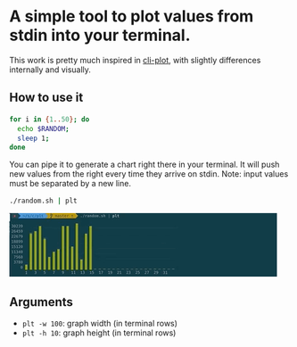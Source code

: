 A simple tool to plot values from stdin into your terminal.
===========================================================

This work is pretty much inspired in [cli-plot](https://github.com/Tabcorp/cli-plot), with
slightly differences internally and visually.


## How to use it

```bash
for i in {1..50}; do
  echo $RANDOM;
  sleep 1;
done
```

You can pipe it to generate a chart right there in your terminal.
It will push new values from the right every time they arrive on stdin.
Note: input values must be separated by a new line.

```bash
./random.sh | plt
```

![Screenshot](https://github.com/calvernaz/plt/blob/master/plot.gif)

## Arguments

- `plt -w 100`: graph width (in terminal rows)
- `plt -h 10`: graph height (in terminal rows)